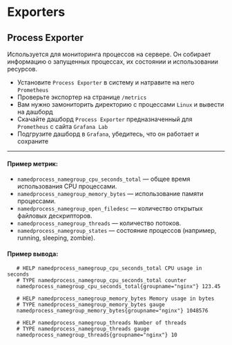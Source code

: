 # Exporters

## Process Exporter

Используется для мониторинга процессов на сервере. Он собирает информацию о запущенных процессах, их состоянии и использовании ресурсов.

 - Установите `Process Exporter` в систему и натравите на него `Prometheus`
 - Проверьте экспортер на странице `/metrics`
 - Вам нужно замониторить директорию с процессами `Linux` и вывести на дашборд
 - Скачайте дашборд `Process Exporter` предназначенный для `Prometheus` с сайта `Grafana Lab`
 - Подгрузите дашборд в `Grafana`, убедитесь, что он работает и сохраните
---
#### Пример метрик:

  - `namedprocess_namegroup_cpu_seconds_total` — общее время использования CPU процессами.
  - `namedprocess_namegroup_memory_bytes` — использование памяти процессами.
  - `namedprocess_namegroup_open_filedesc` — количество открытых файловых дескрипторов.
  - `namedprocess_namegroup_threads` — количество потоков.
  - `namedprocess_namegroup_states` — состояние процессов (например, running, sleeping, zombie).

#### Пример вывода:

       # HELP namedprocess_namegroup_cpu_seconds_total CPU usage in seconds
       # TYPE namedprocess_namegroup_cpu_seconds_total counter
       namedprocess_namegroup_cpu_seconds_total{groupname="nginx"} 123.45
       
       # HELP namedprocess_namegroup_memory_bytes Memory usage in bytes
       # TYPE namedprocess_namegroup_memory_bytes gauge
       namedprocess_namegroup_memory_bytes{groupname="nginx"} 1048576
       
       # HELP namedprocess_namegroup_threads Number of threads
       # TYPE namedprocess_namegroup_threads gauge
       namedprocess_namegroup_threads{groupname="nginx"} 10
